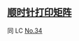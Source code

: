 ## [顺时针打印矩阵](https://leetcode-cn.com/problems/shun-shi-zhen-da-yin-ju-zhen-lcof/)
同 LC [No.34](../lc/128/54.md)
